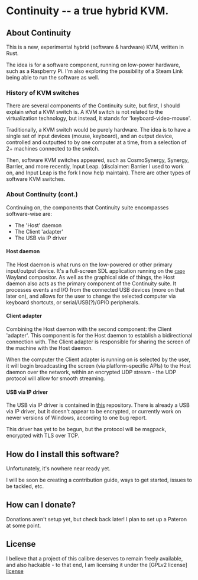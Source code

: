 Continuity -- a true hybrid KVM.
==================================

## About Continuity

This is a new, experimental hybrid (software & hardware) KVM, written in Rust.

The idea is for a software component, running on low-power hardware, such as a
Raspberry Pi. I'm also exploring the possibility of a Steam Link being able
to run the software as well.

### History of KVM switches

There are several components of the Continuity suite, but first, I should
explain *what* a KVM switch is. A KVM switch is not related to the
virtualization technology, but instead, it stands for 'keyboard-video-mouse'.

Traditionally, a KVM switch would be purely hardware. The idea is to have a
single set of input devices (mouse, keyboard), and an output device,
controlled and outputted to by one computer at a time, from a selection of 2+
machines connected to the switch.

Then, software KVM switches appeared, such as CosmoSynergy, Synergy, Barrier,
and more
recently, Input Leap. (disclaimer: Barrier I used to work on, and Input Leap is
the fork I
now help maintain). There are other types of software KVM switches.

### About Continuity (cont.)

Continuing on, the components that Continuity suite encompasses software-wise
are:

- The 'Host' daemon
- The Client 'adapter'
- The USB via IP driver

#### Host daemon

The Host daemon is what runs on the low-powered or other primary input/output
device. It's a full-screen SDL application running on the [`cage`][cage]
Wayland compositor. As well as the
graphical side of things, the Host daemon also acts as the primary component
of the Continuity suite. It processes events and I/O from the connected USB
devices (more on that later on), and allows for the user to change the
selected computer via keyboard shortcuts, or serial/USB(?)/GPIO peripherals.

#### Client adapter

Combining the Host daemon with the second component: the Client 'adapter'.
This component is for the Host daemon to establish a bidirectional connection
with. The Client adapter is responsible for sharing the screen of the machine
with the Host daemon.

When the computer the Client adapter is running on is
selected by the user, it will begin broadcasting the screen (via
platform-specific APIs) to the Host daemon over the network, within an
encrypted UDP stream - the UDP protocol will allow for smooth streaming.

#### USB via IP driver

The USB via IP driver is contained in [this][usbvip] repository. There is
already a USB via IP driver, but it doesn't appear to be encrypted, or
currently work on newer versions of Windows, according to one bug report.

This driver has yet to be begun, but the protocol will be msgpack, encrypted
with TLS over TCP.

## How do I install this software?

Unfortunately, it's nowhere near ready yet.

I will be soon be creating a contribution guide, ways to get started, issues
to be tackled, etc.

## How can I donate?

Donations aren't setup yet, but check back later! I plan to set up a Pateron
at some point.

## License

I believe that a project of this calibre deserves to remain freely available,
and also hackable - to that end, I am licensing it under the [GPLv2 license]
[license]

[cage]: https://github.com/Hjdskes/cage
[usbvip]: https://github.com/continuity-kvm/usbvip
[license]: /LICENSE
